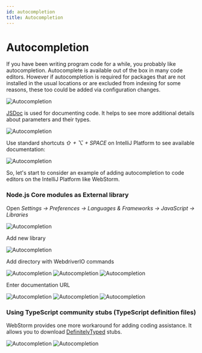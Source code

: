 ```yaml
---
id: autocompletion
title: Autocompletion
---
```


Autocompletion
=====================

If you have been writing program code for a while, you probably like autocompletion.
Autocomplete is available out of the box in many code editors. However if autocompletion is required for packages that are not installed in the usual locations or are excluded from indexing for some reasons, these too could be added via configuration changes.


![Autocompletion](/images/autocompletion/0.png)

[JSDoc](http://usejsdoc.org/) is used for documenting code. It helps to see more additional details about parameters and their types.

![Autocompletion](/images/autocompletion/1.png)

Use standard shortcuts *⇧ + ⌥ + SPACE* on IntelliJ Platform to see available documentation:

![Autocompletion](/images/autocompletion/2.png)

So, let's start to consider an example of adding autocompletion to code editors on the IntelliJ Platform like WebStorm.

### Node.js Core modules as External library

Open *Settings -> Preferences -> Languages & Frameworks -> JavaScript -> Libraries*

![Autocompletion](/images/autocompletion/3.png)

Add new library

![Autocompletion](/images/autocompletion/4.png)

Add directory with WebdriverIO commands

![Autocompletion](/images/autocompletion/5.png)
![Autocompletion](/images/autocompletion/6.png)
![Autocompletion](/images/autocompletion/7.png)

Enter documentation URL

![Autocompletion](/images/autocompletion/8.png)
![Autocompletion](/images/autocompletion/9.png)
![Autocompletion](/images/autocompletion/10.png)

### Using TypeScript community stubs (TypeScript definition files)

WebStorm provides one more workaround for adding coding assistance. It allows you to download [DefinitelyTyped](https://github.com/DefinitelyTyped/DefinitelyTyped) stubs.

![Autocompletion](/images/autocompletion/11.png)
![Autocompletion](/images/autocompletion/12.png)
